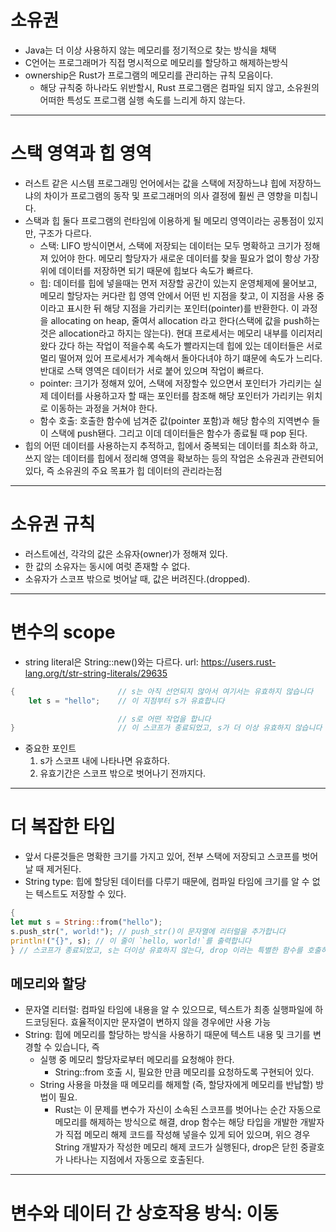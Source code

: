 # 소유권
* Java는 더 이상 사용하지 않는 메모리를 정기적으로 찾는 방식을 채택
* C언어는 프로그래머가 직접 명시적으로 메모리를 할당하고 해제하는방식
* ownership은 Rust가 프로그램의 메모리를 관리하는 규칙 모음이다.
    * 해당 규칙중 하나라도 위반할시, Rust 프로그램은 컴파일 되지 않고, 소유원의 어떠한 특성도 프로그램 실행 속도를 느리게 하지 않는다.

***

# 스택 영역과 힙 영역
* 러스트 같은 시스템 프로그래밍 언어에서는 값을 스택에 저장하느냐 힙에 저장하느냐의 차이가 프로그램의 동작 및 프로그래머의 의사 결정에 훨씬 큰 영향을 미칩니다.
* 스택과 힙 둘다 프로그램의 런타임에 이용하게 될 메모리 영역이라는 공통점이 있지만, 구조가 다르다.
    * 스택: LIFO 방식이면서, 스택에 저장되는 데이터는 모두 명확하고 크기가 정해져 있어야 한다. 메모리 할당자가 새로운 데이터를 찾을 필요가 없이 항상 가장 위에 데이터를 저장하면 되기 때문에 힙보다 속도가 빠르다.
    * 힙: 데이터를 힙에 넣을때는 먼저 저장할 공간이 있는지 운영체제에 물어보고, 메모리 할당자는 커다란 힙 영역 안에서 어떤 빈 지점을 찾고, 이 지점을 사용 중 이라고 표시한 뒤 해당 지점을 가리키는 포인터(pointer)를 반환한다. 이 과정을 allocating on heap, 줄여서 allocation 라고 한다(스택에 값을 push하는것은 allocation라고 하지는 않는다). 현대 프로세서는 메모리 내부를 이리저리 왔다 갔다 하는 작업이 적을수록 속도가 빨라지는데 힙에 있는 데이터들은 서로 멀리 떨어져 있어 프로세서가 계속해서 돌아다녀야 하기 떄문에 속도가 느리다. 반대로 스택 영역은 데이터가 서로 붙어 있으며 작업이 빠르다.
    * pointer: 크기가 정해져 있어, 스택에 저장할수 있으면서 포인터가 가리키는 실제 데이터를 사용하고자 할 때는 포인터를 참조해 해당 포인터가 가리키는 위치로 이동하는 과정을 거쳐야 한다.
    * 함수 호출: 호출한 함수에 넘겨준 값(pointer 포함)과 해당 함수의 지역변수 들이 스택에 push됀다. 그리고 이데 데이터들은 함수가 종료될 때 pop 된다.
* 힙의 어떤 데이터를 사용하는지 추적하고, 힙에서 중복되는 데이터를 최소화 하고, 쓰지 않는 데이터를 힙에서 정리해 영역을 확보하는 등의 작업은 소유권과 관련되어 있다, 즉 소유권의 주요 목표가 힙 데이터의 관리라는점

***

# 소유권 규칙
* 러스트에선, 각각의 값은 소유자(owner)가 정해져 있다.
* 한 값의 소유자는 동시에 여럿 존재할 수 없다.
* 소유자가 스코프 밖으로 벗어날 때, 값은 버려진다.(dropped).

***

# 변수의 scope
* string literal은 String::new()와는 다르다. url: https://users.rust-lang.org/t/str-string-literals/29635
```rust
{                       // s는 아직 선언되지 않아서 여기서는 유효하지 않습니다
    let s = "hello";    // 이 지점부터 s가 유효합니다

                        // s로 어떤 작업을 합니다
}                       // 이 스코프가 종료되었고, s가 더 이상 유효하지 않습니다
```
* 중요한 포인트
    1. s가 스코프 내에 나타나면 유효하다.
    2. 유효기간은 스코프 밖으로 벗어나기 전까지다.

***

# 더 복잡한 타입
* 앞서 다룬것들은 명확한 크기를 가지고 있어, 전부 스택에 저장되고 스코프를 벗어날 때 제거된다.
* String type: 힙에 할당된 데이터를 다루기 때문에, 컴파일 타임에 크기를 알 수 없는 텍스트도 저장할 수 있다.
```rust
{
let mut s = String::from("hello");
s.push_str(", world!"); // push_str()이 문자열에 리터럴을 추가합니다
println!("{}", s); // 이 줄이 `hello, world!`를 출력합니다
} // 스코프가 종료되었고, s는 더이상 유효하지 않는다, drop 이라는 특별한 함수를 호출하는 부분
```

## 메모리와 할당
* 문자열 리터럴: 컴파일 타임에 내용을 알 수 있으므로, 텍스트가 최종 실행파일에 하드코딩된다. 효율적이지만 문자열이 변하지 않을 경우에만 사용 가능
* String: 힙에 메모리를 할당하는 방식을 사용하기 때문에 텍스트 내용 및 크기를 변경할 수 있습니다, 즉
    * 실행 중 메모리 할당자로부터 메모리를 요청해야 한다.
        * String::from 호출 시, 필요한 만큼 메모리를 요청하도록 구현되어 있다.
    * String 사용을 마쳤을 때 메모리를 해제할 (즉, 할당자에게 메모리를 반납할) 방법이 필요.
        * Rust는 이 문제를 변수가 자신이 소속된 스코프를 벗어나는 순간 자동으로 메모리를 해제하는 방식으로 해결, drop 함수는 해당 타입을 개발한 개발자가 직접 메모리 해제 코드를 작성해 넣을수 있게 되어 있으며, 위으 경우 String 개발자가 작성한 메모리 해제 코드가 실행된다, drop은 닫힌 중괄호가 나타나는 지점에서 자동으로 호출된다.

***

# 변수와 데이터 간 상호작용 방식: 이동

